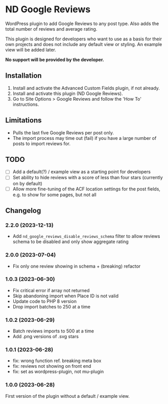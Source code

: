 # ND Google Reviews

WordPress plugin to add Google Reviews to any post type. Also adds the total number of reviews and average rating.

This plugin is designed for developers who want to use as a basis for their own projects and does not include any default view or styling. An example view will be added later.

**No support will be provided by the developer.**

## Installation

1. Install and activate the Advanced Custom Fields plugin, if not already.
2. Install and activate this plugin (ND Google Reviews).
3. Go to Site Options > Google Reviews and follow the 'How To' instructions.

## Limitations

- Pulls the last five Google Reviews per post only.
- The import process may time out (fail) if you have a large number of posts to import reviews for.

## TODO
- [ ] Add a default(?) / example view as a starting point for developers
- [ ] Set ability to hide reviews with a score of less than four stars (currently on by default)
- [ ] Allow more fine-tuning of the ACF location settings for the post fields, e.g. to show for some pages, but not all

## Changelog

### 2.2.0 (2023-12-13)
- Add `nd_google_reviews_disable_reviews_schema` filter to allow reviews schema to be disabled and only show aggregate rating

### 2.0.0 (2023-07-04)
- Fix only one review showing in schema + (breaking) refactor

### 1.0.3 (2023-06-30)
- Fix critical error if array not returned
- Skip abandoning import when Place ID is not valid
- Update code to PHP 8 version
- Drop import batches to 250 at a time

### 1.0.2 (2023-06-29)
- Batch reviews imports to 500 at a time
- Add .png versions of .svg stars

### 1.0.1 (2023-06-28)
- fix: wrong function ref. breaking meta box
- fix: reviews not showing on front end
- fix: set as wordpress-plugin, not mu-plugin

### 1.0.0 (2023-06-28)
First version of the plugin without a default / example view.
